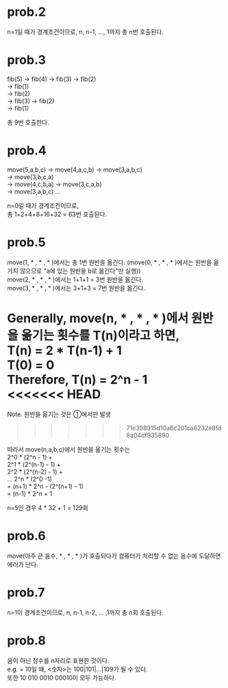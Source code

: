 # prob.2
n=1일 때가 경계조건이므로, n, n-1, ..., 1까지 총 n번 호출된다.

# prob.3
fib(5)  -> fib(4)   -> fib(3)   -> fib(2)  
                                -> fib(1)  
                    -> fib(2)  
        -> fib(3)   -> fib(2)  
                    -> fib(1)  

총 9번 호출한다.

# prob.4
move(5,a,b,c)   -> move(4,a,c,b)    -> move(3,a,b,c)  
                                    -> move(3,b,c,a)  
                -> move(4,c,b,a)    -> move(3,c,a,b)  
                                    -> move(3,a,b,c)    ...  

n=0일 때가 경계조건이므로,  
총 1+2+4+8+16+32 = 63번 호출된다.  

# prob.5
move(1, * , * , * )에서는 총 1번 원반을 옮긴다. (move(0, * , * , * )에서는 원반을 옮기지 않으므로 "a에 있는 원반을 b로 옮긴다"만 실행))  
move(2, * , * , * )에서는 1+1+1 = 3번 원반을 옮긴다.  
move(3, * , * , * )에서는 3+1+3 = 7번 원반을 옮긴다.  

Generally, move(n, * , * , * )에서 원반을 옮기는 횟수를 T(n)이라고 하면,  
T(n) = 2 * T(n-1) + 1  
T(0) = 0  
Therefore, T(n) = 2^n - 1  
<<<<<<< HEAD
=======
  
Note. 원반을 옮기는 것은 ①에서만 발생
>>>>>>> 71e398915d10a6c201ca6232e8fd8a04df935890

따라서 move(n,a,b,c)에서 원반을 옮기는 횟수는  
2^0 * (2^n - 1) +  
2^1 * (2^(n-1) - 1) +  
2^2 * (2^(n-2) - 1) +  
... 2^n * (2^0 -1)  
= (n+1) * 2^n - (2^(n+1) - 1)  
= (n-1) * 2^n + 1  

n=5인 경우 4 * 32 + 1 = 129회  

# prob.6
move(아주 큰 음수, * , * , * )가 호출되다가 컴퓨터가 처리할 수 없는 음수에 도달하면 에러가 난다.

# prob.7
n=1이 경계조건이므로, n, n-1, n-2, ... ,1까지 총 n회 호출된다.

# prob.8
음이 아닌 정수를 n자리로 표현한 것이다.  
e.g. <T> = 10일 때, <T><숫자>는 100|101|...|109가 될 수 있다.  
또한 10 010 0010 00010이 모두 가능하다.
